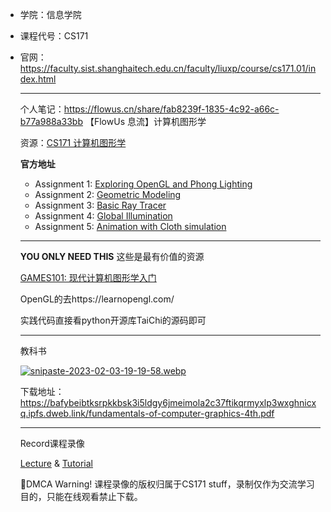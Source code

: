 - 学院：信息学院

- 课程代号：CS171

- 官网：https://faculty.sist.shanghaitech.edu.cn/faculty/liuxp/course/cs171.01/index.html

  ---

  个人笔记：https://flowus.cn/share/fab8239f-1835-4c92-a66c-b77a988a33bb
  【FlowUs 息流】计算机图形学

  资源：[CS171 计算机图形学](https://shanghaitecheducn-my.sharepoint.com/:f:/g/personal/liuyf7_shanghaitech_edu_cn/EsYQ8sOfh7BPqt1nMC718csBnpgdXWY8ys-9Y2e4hPTqAw?e=8ebtMQ)

  **官方地址**
  
  - Assignment 1: [Exploring OpenGL and Phong Lighting](https://faculty.sist.shanghaitech.edu.cn/faculty/liuxp/course/cs171.01/assignment/assignment1/assignment1.html)
  - Assignment 2: [Geometric Modeling](https://faculty.sist.shanghaitech.edu.cn/faculty/liuxp/course/cs171.01/assignment/assignment2/assignment2.html)
  - Assignment 3: [Basic Ray Tracer](https://faculty.sist.shanghaitech.edu.cn/faculty/liuxp/course/cs171.01/assignment/assignment3/assignment3.html)
  - Assignment 4: [Global Illumination](https://faculty.sist.shanghaitech.edu.cn/faculty/liuxp/course/cs171.01/assignment/assignment4/assignment4.html)
  - Assignment 5: [Animation with Cloth simulation](https://faculty.sist.shanghaitech.edu.cn/faculty/liuxp/course/cs171.01/assignment/assignment5/assignment5.html)
  
  ---
  **YOU ONLY NEED THIS**
  这些是最有价值的资源
  
  [GAMES101: 现代计算机图形学入门](https://sites.cs.ucsb.edu/~lingqi/teaching/games101.html)
  
  OpenGL的去https://learnopengl.com/
  
  实践代码直接看python开源库TaiChi的源码即可

  ---
  
  教科书

  [![snipaste-2023-02-03-19-19-58.webp](https://i.postimg.cc/rwny76jt/snipaste-2023-02-03-19-19-58.webp)](https://postimg.cc/FYSQJB29)
  
  下载地址：https://bafybeibtksrpkkbsk3i5ldgy6jmeimola2c37ftikqrmyxlp3wxghnicxq.ipfs.dweb.link/fundamentals-of-computer-graphics-4th.pdf

  ---

  Record课程录像

  [Lecture](https://shanghaitecheducn-my.sharepoint.com/:f:/g/personal/liuyf7_shanghaitech_edu_cn/EnQEn7GbrMBKqy8elvCymS8BMUBpqytBloQkReoiy0dg-w?e=Q1asai) & [Tutorial](https://shanghaitecheducn-my.sharepoint.com/:f:/g/personal/liuyf7_shanghaitech_edu_cn/EiQY5Dca4sRHik_ISi-u9rYB6xSY5k9eFziXzxhwAkM6mA?e=Ebaeha)

  🚨DMCA Warning! 课程录像的版权归属于CS171 stuff，录制仅作为交流学习目的，只能在线观看禁止下载。




